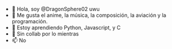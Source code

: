 - 👋 Hola, soy @DragonSphere02 uwu
- 👀 Me gusta el anime, la música, la composición, la aviación y la programación.
- 🌱 Estoy aprendiendo Python, Javascript, y C
- 💞️ Sin collab por lo mientras
- 📫 No

<!---
DragonSphere02/DragonSphere02 is a ✨ special ✨ repository because its `README.md` (this file) appears on your GitHub profile.
You can click the Preview link to take a look at your changes.
--->
